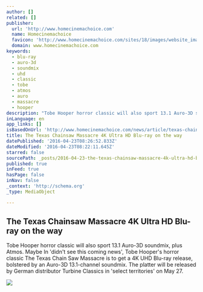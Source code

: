 ```yaml
---
author: []
related: []
publisher:
  url: 'http://www.homecinemachoice.com'
  name: Homecinemachoice
  favicon: 'http://www.homecinemachoice.com/sites/18/images/website_images/favicons/32x32.ico'
  domain: www.homecinemachoice.com
keywords:
  - blu-ray
  - auro-3d
  - soundmix
  - uhd
  - classic
  - tobe
  - atmos
  - auro
  - massacre
  - hooper
description: "Tobe Hooper horror classic will also sport 13.1 Auro-3D soundmix, plus Atmos. Maybe In 'didn't see this coming news', Tobe Hooper's horror classic The Texas Chain Saw Massacre is to get a 4K UHD Blu-ray release, bolstered by an Auro-3D 13.1-channel soundmix. The platter will be released by German distributor Turbine Classics in 'select territories' on May 27."
inLanguage: en
app_links: []
isBasedOnUrl: 'http://www.homecinemachoice.com/news/article/texas-chain-saw-massacre-4k-ultra-hd-blu-ray-on-the-way/23391'
title: The Texas Chainsaw Massacre 4K Ultra HD Blu-ray on the way
datePublished: '2016-04-23T08:26:52.833Z'
dateModified: '2016-04-23T08:22:11.645Z'
starred: false
sourcePath: _posts/2016-04-23-the-texas-chainsaw-massacre-4k-ultra-hd-blu-ray-on-the-way.md
published: true
inFeed: true
hasPage: false
inNav: false
_context: 'http://schema.org'
_type: MediaObject

---
```

<article style=""><h1>The Texas Chainsaw Massacre 4K Ultra HD Blu-ray on the way</h1><p>Tobe Hooper horror classic will also sport 13.1 Auro-3D soundmix, plus Atmos. Maybe In 'didn't see this coming news', Tobe Hooper's horror classic The Texas Chain Saw Massacre is to get a 4K UHD Blu-ray release, bolstered by an Auro-3D 13.1-channel soundmix. The platter will be released by German distributor Turbine Classics in 'select territories' on May 27.</p><img src="http://www.homecinemachoice.com/sites/18/images/article_images_month/2016-04/texas_chain_saw_4k%20bluray_big.jpg" /></article>